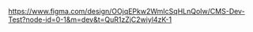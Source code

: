 https://www.figma.com/design/OOjqEPkw2WmIcSqHLnQoIw/CMS-Dev-Test?node-id=0-1&m=dev&t=QuR1zZjC2wiyl4zK-1